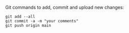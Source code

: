 Git commands to add, commit and upload new changes:
```
git add --all
git commit -a -m "your comments"
git push origin main
```
